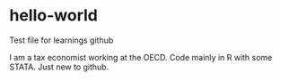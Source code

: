 # hello-world
Test file for learnings github

I am a tax economist working at the OECD. Code mainly in R with some STATA. Just new to github. 

